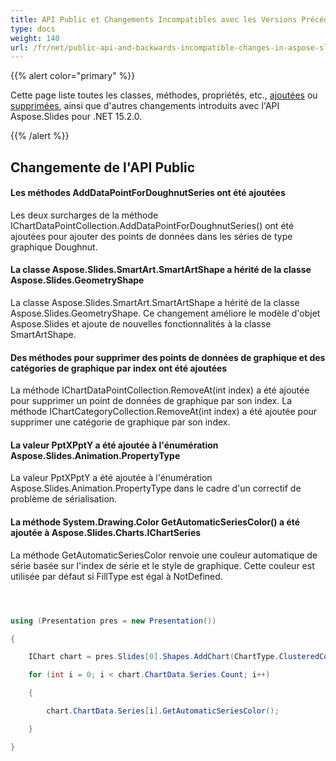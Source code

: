 ```yaml
---
title: API Public et Changements Incompatibles avec les Versions Précédentes dans Aspose.Slides pour .NET 15.2.0
type: docs
weight: 140
url: /fr/net/public-api-and-backwards-incompatible-changes-in-aspose-slides-for-net-15-2-0/
---
```


{{% alert color="primary" %}} 

Cette page liste toutes les classes, méthodes, propriétés, etc., [ajoutées](/slides/fr/net/public-api-and-backwards-incompatible-changes-in-aspose-slides-for-net-15-2-0/) ou [supprimées](/slides/fr/net/public-api-and-backwards-incompatible-changes-in-aspose-slides-for-net-15-2-0/), ainsi que d'autres changements introduits avec l'API Aspose.Slides pour .NET 15.2.0.

{{% /alert %}} 
## **Changemente de l'API Public**
#### **Les méthodes AddDataPointForDoughnutSeries ont été ajoutées**
Les deux surcharges de la méthode IChartDataPointCollection.AddDataPointForDoughnutSeries() ont été ajoutées pour ajouter des points de données dans les séries de type graphique Doughnut.
#### **La classe Aspose.Slides.SmartArt.SmartArtShape a hérité de la classe Aspose.Slides.GeometryShape**
La classe Aspose.Slides.SmartArt.SmartArtShape a hérité de la classe Aspose.Slides.GeometryShape. Ce changement améliore le modèle d'objet Aspose.Slides et ajoute de nouvelles fonctionnalités à la classe SmartArtShape.
#### **Des méthodes pour supprimer des points de données de graphique et des catégories de graphique par index ont été ajoutées**
La méthode IChartDataPointCollection.RemoveAt(int index) a été ajoutée pour supprimer un point de données de graphique par son index.
La méthode IChartCategoryCollection.RemoveAt(int index) a été ajoutée pour supprimer une catégorie de graphique par son index.
#### **La valeur PptXPptY a été ajoutée à l'énumération Aspose.Slides.Animation.PropertyType**
La valeur PptXPptY a été ajoutée à l'énumération Aspose.Slides.Animation.PropertyType dans le cadre d'un correctif de problème de sérialisation.
#### **La méthode System.Drawing.Color GetAutomaticSeriesColor() a été ajoutée à Aspose.Slides.Charts.IChartSeries**
La méthode GetAutomaticSeriesColor renvoie une couleur automatique de série basée sur l'index de série et le style de graphique. Cette couleur est utilisée par défaut si FillType est égal à NotDefined.

``` csharp



using (Presentation pres = new Presentation())

{

    IChart chart = pres.Slides[0].Shapes.AddChart(ChartType.ClusteredColumn, 100, 50, 600, 400);

    for (int i = 0; i < chart.ChartData.Series.Count; i++)

    {

        chart.ChartData.Series[i].GetAutomaticSeriesColor();

    }

}

``` 